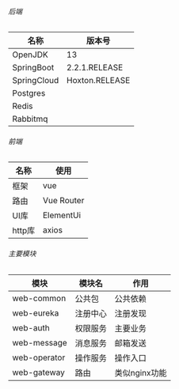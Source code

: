###### 后端
名称|版本号
---|---
OpenJDK|13
SpringBoot|2.2.1.RELEASE
SpringCloud|Hoxton.RELEASE
Postgres|
Redis|
Rabbitmq|
###### 前端
名称|使用
---|--- 
框架|vue
路由|Vue Router
UI库|ElementUi
http库|axios
###### 主要模块
模块|模块名|作用
---|--- | ---
web-common|公共包|公共依赖
web-eureka|注册中心|注册发现
web-auth|权限服务|主要业务
web-message|消息服务|邮箱发送
web-operator|操作服务|操作入口
web-gateway|路由|类似nginx功能
